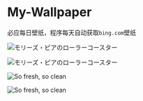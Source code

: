 # My-Wallpaper

必应每日壁纸，程序每天自动获取`bing.com`壁纸

![モリーズ・ピアのローラーコースター](https://bing.com/th?id=OHR.GreatWhiteRoller_JA-JP4421775087_UHD.jpg&pid=hp&w=384&h=216&rs=1&c=4)

![モリーズ・ピアのローラーコースター](https://bing.com/th?id=OHR.GreatWhiteRoller_JA-JP4421775087_UHD.jpg&pid=hp&w=384&h=216&rs=1&c=4)

![So fresh, so clean](https://bing.com/th?id=OHR.AquarioNatural_EN-US2602910599_UHD.jpg&pid=hp&w=384&h=216&rs=1&c=4)

![So fresh, so clean](https://bing.com/th?id=OHR.AquarioNatural_EN-US2602910599_UHD.jpg&pid=hp&w=384&h=216&rs=1&c=4)
